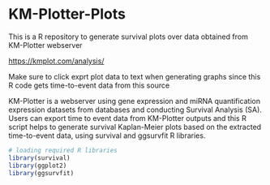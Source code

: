 # KM-Plotter-Plots
This is a R repository to generate survival plots over data obtained from KM-Plotter webserver

https://kmplot.com/analysis/

Make sure to click exprt plot data to text when generating graphs since this R code gets time-to-event data from this source

KM-Plotter is a webserver using gene expression and miRNA quantification expression datasets from databases and conducting Survival Analysis (SA). Users can export time to event data from KM-Plotter outputs and this R script helps to generate survival Kaplan-Meier plots based on the extracted time-to-event data, using survival and ggsurvfit R libraries.

```R
# loading required R libraries
library(survival)
library(ggplot2)
library(ggsurvfit)
```

